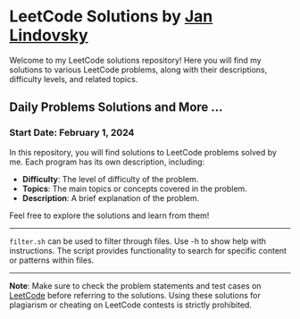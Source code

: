 # LeetCode Solutions by [Jan Lindovsky](https://leetcode.com/JL2001/)

Welcome to my LeetCode solutions repository! Here you will find my solutions to various LeetCode problems, along with their descriptions, difficulty levels, and related topics.

## Daily Problems Solutions and More ...

### Start Date: February 1, 2024

In this repository, you will find solutions to LeetCode problems solved by me. Each program has its own description, including:

- **Difficulty**: The level of difficulty of the problem.
- **Topics**: The main topics or concepts covered in the problem.
- **Description**: A brief explanation of the problem.

Feel free to explore the solutions and learn from them!

---

`filter.sh` can be used to filter through files. Use -h to show help with instructions. The script provides functionality to search for specific content or patterns within files.

---

**Note**: Make sure to check the problem statements and test cases on [LeetCode](https://leetcode.com/) before referring to the solutions. Using these solutions for plagiarism or cheating on LeetCode contests is strictly prohibited.
